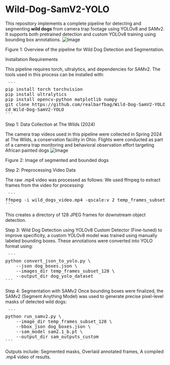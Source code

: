 # Wild-Dog-SamV2-YOLO
This repository implements a complete pipeline for detecting and segmenting **wild dogs** from camera trap footage using YOLOv8 and SAMv2. It supports both pretrained detection and custom YOLOv8 training using bounding box annotations.
![Image](https://github.com/user-attachments/assets/dc24347f-c907-4163-a8ec-c1bf209cf4fa)

Figure 1: Overview of the pipeline for Wild Dog Detection and Segmentation.

Installation Requirements

This pipeline requires torch, ultralytics, and dependencies for SAMv2.
The tools used in this process can be installed with:
<pre> ```
pip install torch torchvision
pip install ultralytics
pip install opencv-python matplotlib numpy
git clone https://github.com/realbarfbag/Wild-Dog-SamV2-YOLO.git
cd Wild-Dog-SamV2-YOLO
``` </pre>


Step 1: Data Collection at The Wilds (2024)

The camera trap videos used in this pipeline were collected in Spring 2024 at The Wilds, a conservation facility in Ohio. Flights were conducted as part of a camera trap monitoring and behavioral observation effort targeting African painted dogs 
![Image](https://github.com/user-attachments/assets/98996799-7324-4404-be01-94ab23eb373c)

 Figure 2: Image of segmented and bounded dogs



Step 2: Preprocessing Video Data

The raw .mp4 video was processed as follows:
We used ffmpeg to extract frames from the video for processing:
<pre> ```
ffmpeg -i wild_dogs_video.mp4 -qscale:v 2 temp_frames_subset_128/%05d.jpg
``` </pre>
This creates a directory of 128 JPEG frames for downstream object detection.

Step 3: Wild Dog Detection using YOLOv8
Custom Detector (Fine-tuned) to improve specificity, a custom YOLOv8 model was trained using manually labeled bounding boxes. These annotations were converted into YOLO format using:
<pre> ```
python convert_json_to_yolo.py \
    --json dog_boxes.json \
    --images_dir temp_frames_subset_128 \
    --output_dir dog_yolo_dataset
``` </pre>

 Step 4: Segmentation with SAMv2
 Once bounding boxes were finalized, the SAMv2 (Segment Anything Model) was used to generate precise pixel-level masks of detected wild dogs:
 <pre> ```
python run_samv2.py \
    --image_dir temp_frames_subset_128 \
    --bbox_json dog_boxes.json \
    --sam_model sam2.1_b.pt \
    --output_dir sam_outputs_custom
``` </pre>
Outputs include:
    Segmented masks,
    Overlaid annotated frames,
    A compiled .mp4 video of results.
